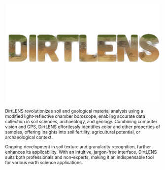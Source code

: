 ![Image](logo.png)

DirtLENS revolutionizes soil and geological material analysis using a modified light-reflective chamber boroscope, enabling accurate data collection in soil sciences, archaeology, and geology. Combining computer vision and GPS, DirtLENS effortlessly identifies color and other properties of samples, offering insights into soil fertility, agricultural potential, or archaeological context.

Ongoing development in soil texture and granularity recognition, further enhances its applicability. With an intuitive, jargon-free interface, DirtLENS suits both professionals and non-experts, making it an indispensable tool for various earth science applications.

